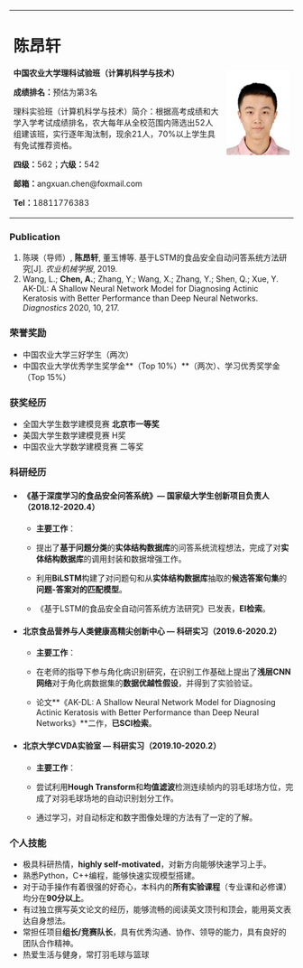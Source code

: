 <table border="0">
  <tr>
    <td width="75%">
      <h1>陈昂轩</h1>
      <p><b>中国农业大学理科试验班（计算机科学与技术）</b></p>
      <p><b>成绩排名：</b>预估为第3名</p>
      <p>理科实验班（计算机科学与技术）简介：根据高考成绩和大学入学考试成绩排名，农大每年从全校范围内筛选出52人组建该班，实行逐年淘汰制，现余21人，70%以上学生具有免试推荐资格。</b></p>
      <p><b>四级：</b>562；<b>六级：</b>542</p>
      <p><b>邮箱：</b>angxuan.chen@foxmail.com</p>
      <p><b>Tel：</b>18811776383</p>
    </td>
    <td width="25%">
      <img src="/me.jpg" width="100%">
    </td>
  </tr>
</table>


### Publication
1. 陈瑛（导师）, **陈昂轩**, 董玉博等. 基于LSTM的食品安全自动问答系统方法研究[J]. *农业机械学报*, 2019.
2. Wang, L.; **Chen, A.**; Zhang, Y.; Wang, X.; Zhang, Y.; Shen, Q.; Xue, Y. AK-DL: A Shallow Neural Network Model for Diagnosing Actinic Keratosis with Better Performance than Deep Neural Networks. *Diagnostics* 2020, 10, 217.

### 荣誉奖励
- 中国农业大学三好学生（两次）
- 中国农业大学优秀学生奖学金**（Top 10%）**（两次）、学习优秀奖学金（Top 15%）

### 获奖经历
- 全国大学生数学建模竞赛  **北京市一等奖**
- 美国大学生数学建模竞赛  H奖
- 中国农业大学数学建模竞赛 二等奖

### 科研经历
- #### 《基于深度学习的食品安全问答系统》— 国家级大学生创新项目负责人（2018.12-2020.4）
  - **主要工作**：
  
  
  - 提出了**基于问题分类**的**实体结构数据库**的问答系统流程想法，完成了对**实体结构数据库**的调用封装和数据增强工作。
  
  
  - 利用**BiLSTM**构建了对问题句和从**实体结构数据库**抽取的**候选答案句集**的**问题-答案对的匹配模型**。
  
  
  - 《基于LSTM的食品安全自动问答系统方法研究》已发表，**EI检索**。


- #### 北京食品营养与人类健康高精尖创新中心 — 科研实习（2019.6-2020.2）
  - **主要工作**：
  
  
  - 在老师的指导下参与角化病识别研究，在识别工作基础上提出了**浅层CNN网络**对于角化病数据集的**数据优越性假设**，并得到了实验验证。


  - 论文**《AK-DL: A Shallow Neural Network Model for Diagnosing Actinic Keratosis with Better Performance than Deep Neural Networks》**二作，**已SCI检索**。


- #### 北京大学CVDA实验室 — 科研实习（2019.10-2020.2）
  - **主要工作**：
  
  
  - 尝试利用**Hough Transform**和**均值滤波**检测连续帧内的羽毛球场方位，完成了对羽毛球场地的自动识别划分工作。
  
  
  - 通过学习，对自动标定和数字图像处理的方法有了一定的了解。

### 个人技能
- 极具科研热情，**highly self-motivated**，对新方向能够快速学习上手。
- 熟悉Python，C++编程，能够快速实现模型搭建。
- 对于动手操作有着很强的好奇心，本科内的**所有实验课程**（专业课和必修课）均分在**90分以上**。
- 有过独立撰写英文论文的经历，能够流畅的阅读英文顶刊和顶会，能用英文表达自身想法。
- 常担任项目**组长/竞赛队长**，具有优秀沟通、协作、领导的能力，具有良好的团队合作精神。
- 热爱生活与健身，常打羽毛球与篮球

